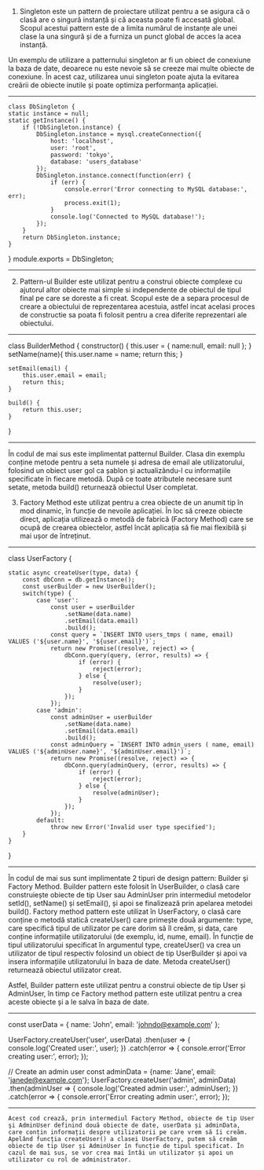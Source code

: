 1.  Singleton este un pattern de proiectare utilizat pentru a se asigura că o clasă are o singură instanță și că aceasta poate fi accesată global. Scopul acestui pattern este de a limita numărul de instanțe ale unei clase la una singură și de a furniza un punct global de acces la acea instanță.

Un exemplu de utilizare a patternului singleton ar fi un obiect de conexiune la baza de date, deoarece nu este nevoie să se creeze mai multe obiecte de conexiune. În acest caz, utilizarea unui singleton poate ajuta la evitarea creării de obiecte inutile și poate optimiza performanța aplicației.

**********************

    class DbSingleton {
    static instance = null;
    static getInstance() {
        if (!DbSingleton.instance) {
            DbSingleton.instance = mysql.createConnection({
                host: 'localhost',
                user: 'root',
                password: 'tokyo',
                database: 'users_database'
            });
            DbSingleton.instance.connect(function(err) {
                if (err) {
                    console.error('Error connecting to MySQL database:', err);
                    process.exit(1);
                }
                console.log('Connected to MySQL database!');
            });
        }
        return DbSingleton.instance;
    }
}
module.exports = DbSingleton;



**********************

2.  Pattern-ul Builder este utilizat pentru a construi obiecte complexe cu ajutorul altor obiecte mai simple si independente de obiectul de tipul final pe care se doreste a fi creat. Scopul este de a separa procesul de creare a obiectului de reprezentarea acestuia, astfel incat acelasi proces de constructie sa poata fi folosit pentru a crea diferite reprezentari ale obiectului.

**********************

class BuilderMethod {
    constructor() {
        this.user = {
            name:null,
            email: null
        };
    }
    setName(name){
        this.user.name = name;
        return this;
    }

    setEmail(email) {
        this.user.email = email;
        return this;
    }

    build() {
        return this.user;
    }
}

**********************

În codul de mai sus este implimentat patternul Builder. Clasa din exemplu conține metode pentru a seta numele și adresa de email ale utilizatorului, folosind un obiect user gol ca șablon și actualizându-l cu informațiile specificate în fiecare metodă. După ce toate atributele necesare sunt setate, metoda build() returnează obiectul User completat.


3.  Factory Method este utilizat pentru a crea obiecte de un anumit tip în mod dinamic, în funcție de nevoile aplicației. În loc să creeze obiecte direct, aplicația utilizează o metodă de fabrică (Factory Method) care se ocupă de crearea obiectelor, astfel încât aplicația să fie mai flexibilă și mai ușor de întreținut.

**********************

class UserFactory {

    static async createUser(type, data) {
        const dbConn = db.getInstance();
        const userBuilder = new UserBuilder();
        switch(type) {
            case 'user':
                const user = userBuilder
                    .setName(data.name)
                    .setEmail(data.email)
                    .build();
                const query = `INSERT INTO users_tmps ( name, email) VALUES ('${user.name}', '${user.email}')`;
                return new Promise((resolve, reject) => {
                    dbConn.query(query, (error, results) => {
                        if (error) {
                            reject(error);
                        } else {
                            resolve(user);
                        }
                    });
                });
            case 'admin':
                const adminUser = userBuilder
                    .setName(data.name)
                    .setEmail(data.email)
                    .build();
                const adminQuery = `INSERT INTO admin_users ( name, email) VALUES ('${adminUser.name}', '${adminUser.email}')`;
                return new Promise((resolve, reject) => {
                    dbConn.query(adminQuery, (error, results) => {
                        if (error) {
                            reject(error);
                        } else {
                            resolve(adminUser);
                        }
                    });
                });
            default:
                throw new Error('Invalid user type specified');
        }
    }
}

**********************


În codul de mai sus sunt implimentate 2 tipuri de design pattern: Builder şi Factory Method.
Builder pattern este folosit în UserBuilder, o clasă care construiește obiecte de tip User sau AdminUser prin intermediul metodelor setId(), setName() și setEmail(), și apoi se finalizează prin apelarea metodei build().
Factory method pattern este utilizat în UserFactory, o clasă care conține o metodă statică createUser() care primește două argumente: type, care specifică tipul de utilizator pe care dorim să îl creăm, și data, care conține informațiile utilizatorului (de exemplu, id, nume, email). În funcție de tipul utilizatorului specificat în argumentul type, createUser() va crea un utilizator de tipul respectiv folosind un obiect de tip UserBuilder și apoi va insera informațiile utilizatorului în baza de date. Metoda createUser() returnează obiectul utilizator creat.


Astfel, Builder pattern este utilizat pentru a construi obiecte de tip User și AdminUser, în timp ce Factory method pattern este utilizat pentru a crea aceste obiecte și a le salva în baza de date. 
 
 **********************

const userData = { name: 'John', email: 'johndo@example.com' };

UserFactory.createUser('user', userData)
    .then(user => {
        console.log('Created user:', user);
    })
    .catch(error => {
        console.error('Error creating user:', error);
    });

// Create an admin user
const adminData = {name: 'Jane', email: 'janede@example.com'};
UserFactory.createUser('admin', adminData)
    .then(adminUser => {
        console.log('Created admin user:', adminUser);
    })
    .catch(error => {
        console.error('Error creating admin user:', error);
    });
    
**********************

	Acest cod crează, prin intermediul Factory Method, obiecte de tip User şi AdminUser definind două obiecte de date, userData și adminData, care conțin informații despre utilizatorii pe care vrem să îi creăm.
	Apelând funcția createUser() a clasei UserFactory, putem să creăm obiecte de tip User și AdminUser în funcție de tipul specificat. În cazul de mai sus, se vor crea mai întâi un utilizator și apoi un utilizator cu rol de administrator. 

